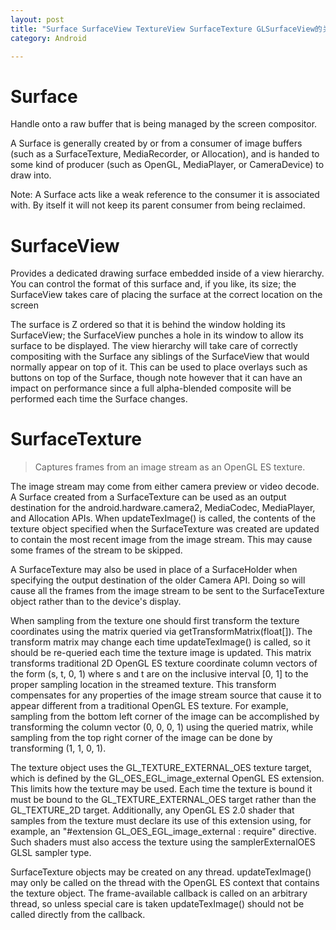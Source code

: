 ```yaml
---
layout: post
title: "Surface SurfaceView TextureView SurfaceTexture GLSurfaceView的关系"
category: Android

---
```




# Surface

Handle onto a raw buffer that is being managed by the screen compositor.

A Surface is generally created by or from a consumer of image buffers (such as a SurfaceTexture, MediaRecorder, or Allocation), and is handed to some kind of producer (such as OpenGL, MediaPlayer, or CameraDevice) to draw into.

Note: A Surface acts like a weak reference to the consumer it is associated with. By itself it will not keep its parent consumer from being reclaimed.


# SurfaceView

Provides a dedicated drawing surface embedded inside of a view hierarchy. You can control the format of this surface and, if you like, its size; the SurfaceView takes care of placing the surface at the correct location on the screen

The surface is Z ordered so that it is behind the window holding its SurfaceView; the SurfaceView punches a hole in its window to allow its surface to be displayed. The view hierarchy will take care of correctly compositing with the Surface any siblings of the SurfaceView that would normally appear on top of it. This can be used to place overlays such as buttons on top of the Surface, though note however that it can have an impact on performance since a full alpha-blended composite will be performed each time the Surface changes.


# SurfaceTexture

>Captures frames from an image stream as an OpenGL ES texture.

The image stream may come from either camera preview or video decode. A Surface created from a SurfaceTexture can be used as an output destination for the android.hardware.camera2, MediaCodec, MediaPlayer, and Allocation APIs. When updateTexImage() is called, the contents of the texture object specified when the SurfaceTexture was created are updated to contain the most recent image from the image stream. This may cause some frames of the stream to be skipped.

A SurfaceTexture may also be used in place of a SurfaceHolder when specifying the output destination of the older Camera API. Doing so will cause all the frames from the image stream to be sent to the SurfaceTexture object rather than to the device's display.

When sampling from the texture one should first transform the texture coordinates using the matrix queried via getTransformMatrix(float[]). The transform matrix may change each time updateTexImage() is called, so it should be re-queried each time the texture image is updated. This matrix transforms traditional 2D OpenGL ES texture coordinate column vectors of the form (s, t, 0, 1) where s and t are on the inclusive interval [0, 1] to the proper sampling location in the streamed texture. This transform compensates for any properties of the image stream source that cause it to appear different from a traditional OpenGL ES texture. For example, sampling from the bottom left corner of the image can be accomplished by transforming the column vector (0, 0, 0, 1) using the queried matrix, while sampling from the top right corner of the image can be done by transforming (1, 1, 0, 1).

The texture object uses the GL_TEXTURE_EXTERNAL_OES texture target, which is defined by the GL_OES_EGL_image_external OpenGL ES extension. This limits how the texture may be used. Each time the texture is bound it must be bound to the GL_TEXTURE_EXTERNAL_OES target rather than the GL_TEXTURE_2D target. Additionally, any OpenGL ES 2.0 shader that samples from the texture must declare its use of this extension using, for example, an "#extension GL_OES_EGL_image_external : require" directive. Such shaders must also access the texture using the samplerExternalOES GLSL sampler type.

SurfaceTexture objects may be created on any thread. updateTexImage() may only be called on the thread with the OpenGL ES context that contains the texture object. The frame-available callback is called on an arbitrary thread, so unless special care is taken updateTexImage() should not be called directly from the callback.

